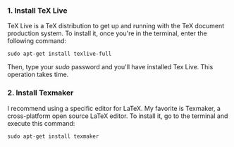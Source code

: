 ### 1. Install TeX Live

TeX Live is a TeX distribution to get up and running with the TeX document production system. To install it, once you're in the terminal, enter the following command:

`sudo apt-get install texlive-full`

Then, type your _sudo_ password and you'll have installed Tex Live. This operation takes time.

### 2. Install Texmaker

I recommend using a specific editor for LaTeX. My favorite is Texmaker, a cross-platform open source LaTeX editor. To install it, go to the terminal and execute this command:

`sudo apt-get install texmaker`

